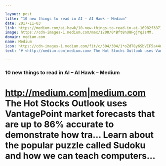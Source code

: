 ```yaml
---

layout: post
title: "10 new things to read in AI – AI Hawk – Medium"
date: 2017-11-03
link: https://medium.com/ai-hawk/10-new-things-to-read-in-ai-16982f387149?source=rss------machine_learning-5
image: https://cdn-images-1.medium.com/max/1200/0*Bft8nU8FgjYqJsMM.
domain: medium.com
name: Medium
icon: https://cdn-images-1.medium.com/fit/c/304/304/1*oZdT8y6SbVIF5a44nk80UQ.jpeg
text: "# <http://medium.com|medium.com> The Hot Stocks Outlook uses VantagePoint market forecasts that are up to 86% accurate to demonstrate how tra… Learn about the popular puzzle called Sudoku and how we can teach computers…"

---
```


### 10 new things to read in AI – AI Hawk – Medium

# <http://medium.com|medium.com> The Hot Stocks Outlook uses VantagePoint market forecasts that are up to 86% accurate to demonstrate how tra… Learn about the popular puzzle called Sudoku and how we can teach computers…